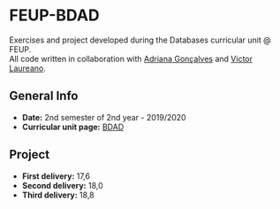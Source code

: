 # FEUP-BDAD

Exercises and project developed during the Databases curricular unit @ FEUP.  
All code written in collaboration with [Adriana Gonçalves](https://github.com/adrianacscg) and [Victor Laureano](https://github.com/Absolf).

## General Info

- **Date:** 2nd semester of 2nd year - 2019/2020
- **Curricular unit page:** [BDAD](https://sigarra.up.pt/feup/pt/ucurr_geral.ficha_uc_view?pv_ocorrencia_id=436439)


## Project
- **First delivery:** 17,6
- **Second delivery:** 18,0
- **Third delivery:** 18,8
